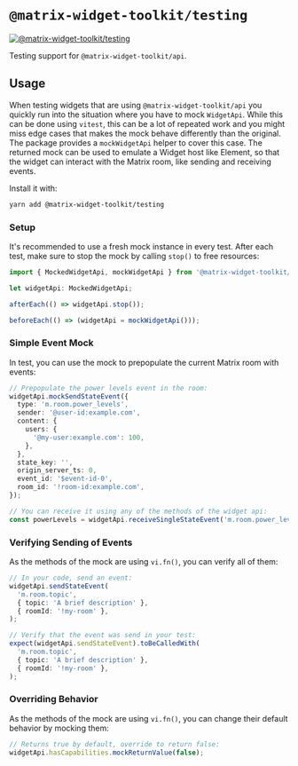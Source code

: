# `@matrix-widget-toolkit/testing`

[![@matrix-widget-toolkit/testing](https://img.shields.io/npm/v/@matrix-widget-toolkit/testing)](https://www.npmjs.com/package/@matrix-widget-toolkit/testing)

Testing support for `@matrix-widget-toolkit/api`.

## Usage

When testing widgets that are using `@matrix-widget-toolkit/api` you quickly run
into the situation where you have to mock `WidgetApi`. While this can be done
using `vitest`, this can be a lot of repeated work and you might miss edge cases
that makes the mock behave differently than the original. The package provides
a `mockWidgetApi` helper to cover this case. The returned mock can be used to
emulate a Widget host like Element, so that the widget can interact with the
Matrix room, like sending and receiving events.

Install it with:

```bash
yarn add @matrix-widget-toolkit/testing
```

### Setup

It's recommended to use a fresh mock instance in every test. After each test,
make sure to stop the mock by calling `stop()` to free resources:

```typescript
import { MockedWidgetApi, mockWidgetApi } from '@matrix-widget-toolkit/testing';

let widgetApi: MockedWidgetApi;

afterEach(() => widgetApi.stop());

beforeEach(() => (widgetApi = mockWidgetApi()));
```

### Simple Event Mock

In test, you can use the mock to prepopulate the current Matrix room with
events:

```typescript
// Prepopulate the power levels event in the room:
widgetApi.mockSendStateEvent({
  type: 'm.room.power_levels',
  sender: '@user-id:example.com',
  content: {
    users: {
      '@my-user:example.com': 100,
    },
  },
  state_key: '',
  origin_server_ts: 0,
  event_id: '$event-id-0',
  room_id: '!room-id:example.com',
});

// You can receive it using any of the methods of the widget api:
const powerLevels = widgetApi.receiveSingleStateEvent('m.room.power_levels');
```

### Verifying Sending of Events

As the methods of the mock are using `vi.fn()`, you can verify all of them:

```typescript
// In your code, send an event:
widgetApi.sendStateEvent(
  'm.room.topic',
  { topic: 'A brief description' },
  { roomId: '!my-room' },
);

// Verify that the event was send in your test:
expect(widgetApi.sendStateEvent).toBeCalledWith(
  'm.room.topic',
  { topic: 'A brief description' },
  { roomId: '!my-room' },
);
```

### Overriding Behavior

As the methods of the mock are using `vi.fn()`, you can change their default
behavior by mocking them:

```typescript
// Returns true by default, override to return false:
widgetApi.hasCapabilities.mockReturnValue(false);
```
